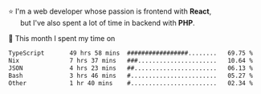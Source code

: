 ⭐ I'm a web developer whose passion is frontend with <b>React</b>,<br/>
&nbsp; &nbsp; &nbsp; but I've also spent a lot of time in backend with <b>PHP</b>.

📅 This month I spent my time on

<!--START_SECTION:waka-->

```txt
TypeScript       49 hrs 58 mins  #################........   69.75 %
Nix              7 hrs 37 mins   ###......................   10.64 %
JSON             4 hrs 23 mins   ##.......................   06.13 %
Bash             3 hrs 46 mins   #........................   05.27 %
Other            1 hr 40 mins    #........................   02.34 %
```

<!--END_SECTION:waka-->
